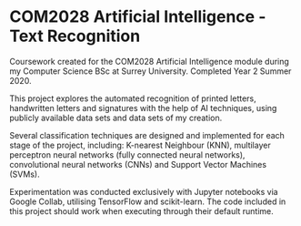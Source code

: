 # COM2028 Artificial Intelligence - Text Recognition
Coursework created for the COM2028 Artificial Intelligence module during my Computer Science BSc at Surrey University.
Completed Year 2 Summer 2020.

This project explores the automated recognition of printed letters, handwritten letters
and signatures with the help of AI techniques, using publicly available data sets and data
sets of my creation.

Several classification techniques are designed and implemented for each stage of the project,
including: K-nearest Neighbour (KNN), multilayer perceptron neural networks (fully connected neural networks),
convolutional neural networks (CNNs) and Support Vector Machines (SVMs).

Experimentation was conducted exclusively with Jupyter notebooks via Google Collab, utilising TensorFlow and scikit-learn.
The code included in this project should work when executing through their default runtime.